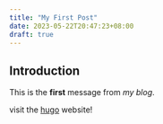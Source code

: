 ```yaml
---
title: "My First Post"
date: 2023-05-22T20:47:23+08:00
draft: true
---
```


## Introduction


This is the **first** message from *my blog*.

visit the [hugo](https://gohugo.io) website!
